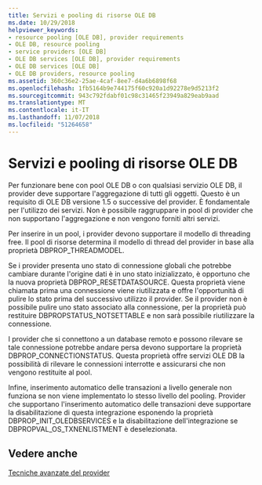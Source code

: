 ```yaml
---
title: Servizi e pooling di risorse OLE DB
ms.date: 10/29/2018
helpviewer_keywords:
- resource pooling [OLE DB], provider requirements
- OLE DB, resource pooling
- service providers [OLE DB]
- OLE DB services [OLE DB], provider requirements
- OLE DB services [OLE DB]
- OLE DB providers, resource pooling
ms.assetid: 360c36e2-25ae-4caf-8ee7-d4a6b6898f68
ms.openlocfilehash: 1fb5164b9e744175f60c920a1d92278e9d5213f2
ms.sourcegitcommit: 943c792fdabf01c98c31465f23949a829eab9aad
ms.translationtype: MT
ms.contentlocale: it-IT
ms.lasthandoff: 11/07/2018
ms.locfileid: "51264658"
---
```

# <a name="ole-db-resource-pooling-and-services"></a>Servizi e pooling di risorse OLE DB

Per funzionare bene con pool OLE DB o con qualsiasi servizio OLE DB, il provider deve supportare l'aggregazione di tutti gli oggetti. Questo è un requisito di OLE DB versione 1.5 o successive del provider. È fondamentale per l'utilizzo dei servizi. Non è possibile raggruppare in pool di provider che non supportano l'aggregazione e non vengono forniti altri servizi.

Per inserire in un pool, i provider devono supportare il modello di threading free. Il pool di risorse determina il modello di thread del provider in base alla proprietà DBPROP_THREADMODEL.

Se i provider presenta uno stato di connessione globali che potrebbe cambiare durante l'origine dati è in uno stato inizializzato, è opportuno che la nuova proprietà DBPROP_RESETDATASOURCE. Questa proprietà viene chiamata prima una connessione viene riutilizzata e offre l'opportunità di pulire lo stato prima del successivo utilizzo il provider. Se il provider non è possibile pulire uno stato associato alla connessione, per la proprietà può restituire DBPROPSTATUS_NOTSETTABLE e non sarà possibile riutilizzare la connessione.

I provider che si connettono a un database remoto e possono rilevare se tale connessione potrebbe andare persa devono supportare la proprietà DBPROP_CONNECTIONSTATUS. Questa proprietà offre servizi OLE DB la possibilità di rilevare le connessioni interrotte e assicurarsi che non vengono restituite al pool.

Infine, inserimento automatico delle transazioni a livello generale non funziona se non viene implementato lo stesso livello del pooling. Provider che supportano l'inserimento automatico delle transazioni deve supportare la disabilitazione di questa integrazione esponendo la proprietà DBPROP_INIT_OLEDBSERVICES e la disabilitazione dell'integrazione se DBPROPVAL_OS_TXNENLISTMENT è deselezionata.

## <a name="see-also"></a>Vedere anche

[Tecniche avanzate del provider](../../data/oledb/advanced-provider-techniques.md)